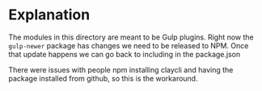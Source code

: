 # Explanation

The modules in this directory are meant to be Gulp plugins. Right now the `gulp-newer` package has changes we need to be released to NPM. Once that update happens we can go back to including in the package.json

There were issues with people npm installing claycli and having the package installed from github, so this is the workaround.
